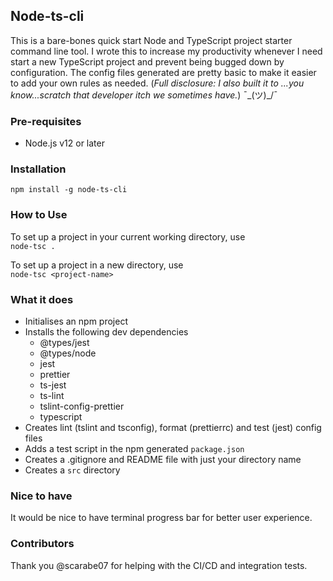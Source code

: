  ## Node-ts-cli
This is a bare-bones quick start Node and TypeScript project starter command line tool. I wrote this to increase my productivity whenever I need start a new TypeScript project and prevent being bugged down by configuration. The config files generated are pretty basic to make it easier to add your own rules as needed.
(*Full disclosure: I also built it to ...you know...scratch that developer itch we sometimes have.*) ¯\_(ツ)_/¯

### Pre-requisites
- Node.js v12 or later

### Installation
`npm install -g node-ts-cli`

### How to Use
To set up a project in your current working directory, use  
`node-tsc .`

To set up a project in a new directory, use  
`node-tsc <project-name>`

### What it does
- Initialises an npm project
- Installs the following dev dependencies
    - @types/jest
    - @types/node
    - jest
    - prettier
    - ts-jest
    - ts-lint
    - tslint-config-prettier
    - typescript
- Creates lint (tslint and tsconfig), format (prettierrc) and test (jest) config files
- Adds a test script in the npm generated `package.json`
- Creates a .gitignore and README file with just your directory name
- Creates a `src` directory

### Nice to have
It would be nice to have terminal progress bar for better user experience.

### Contributors
Thank you @scarabe07 for helping with the CI/CD and integration tests.

